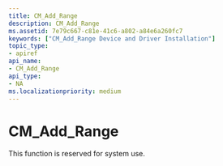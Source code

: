 ```yaml
---
title: CM_Add_Range
description: CM_Add_Range
ms.assetid: 7e79c667-c81e-41c6-a802-a84e6a260fc7
keywords: ["CM_Add_Range Device and Driver Installation"]
topic_type:
- apiref
api_name:
- CM_Add_Range
api_type:
- NA
ms.localizationpriority: medium
---
```


# CM_Add_Range

This function is reserved for system use.


 

 






